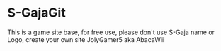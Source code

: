 # S-GajaGit
This is a game site base, for free use, please don't use S-Gaja name or Logo, create your own site
JolyGamer5 aka AbacaWii
